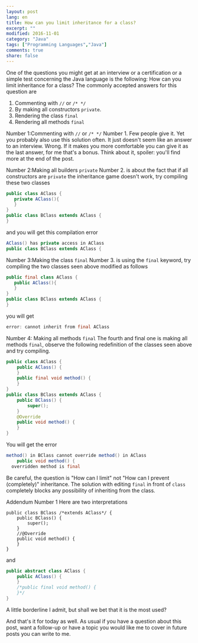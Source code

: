 ```yaml
---
layout: post
lang: en
title: How can you limit inheritance for a class?
excerpt: ""
modified: 2016-11-01
category: "Java"
tags: ["Programming Languages","Java"]
comments: true
share: false
---
```

One of the questions you might get at an interview or a certification or a simple test concerning the Java language is the following:
How can you limit inheritance for a class?
The commonly accepted answers for this question are

1. Commenting with `//` or `/* */`
2. By making all constructors `private`.
3. Rendering the class `final`
4. Rendering all methods `final`

Number 1:Commenting with `//` or `/* */`
Number 1. Few people give it. Yet you probably also use this solution often. It just doesn't seem like an answer to an interview. Wrong. If it makes you more comfortable you can give it as the last answer, for me that's a bonus. Think about it, spoiler: you'll find more at the end of the post.

Number 2:Making all builders `private`
Number 2. is about the fact that if all constructors are `private` the inheritance game doesn't work, try compiling these two classes

```java
public class AClass {
   private AClass(){
   }
}
public class BClass extends AClass {
}
```

and you will get this compilation error

```java
AClass() has private access in AClass
public class BClass extends AClass {
```

Number 3:Making the class `final`
Number 3. is using the `final` keyword, try compiling the two classes seen above modified as follows

```java
public final class AClass {
   public AClass(){
   }
}
public class BClass extends AClass {
}
```

you will get

```java
error: cannot inherit from final AClass
```

Number 4: Making all methods `final`
The fourth and final one is making all methods `final`, observe the following redefinition of the classes seen above and try compiling.

```java
public class AClass {
    public AClass() {
    }
    public final void method() {
    }
}
public class BClass extends AClass {
    public BClass() {
        super();
    }
    @Override
    public void method() {
    }
}
```

You will get the error

```java
method() in BClass cannot override method() in AClass
    public void method() {
  overridden method is final
```
Be careful, the question is "How can I limit" not "How can I prevent (completely)" inheritance. The solution with editing `final` in front of `class` completely blocks any possibility of inheriting from the class.


Addendum Number 1
Here are two interpretations

```
public class BClass /*extends AClass*/ {
    public BClass() {
        super();
    }
    //@Override
    public void method() {
    }
}
```
and
```java
public abstract class AClass {
    public AClass() {
    }
    /*public final void method() {
    }*/
}
```

A little borderline I admit, but shall we bet that it is the most used?

And that's it for today as well. As usual if you have a question about this post, want a follow-up or have a topic you would like me to cover in future posts you can write to me.
